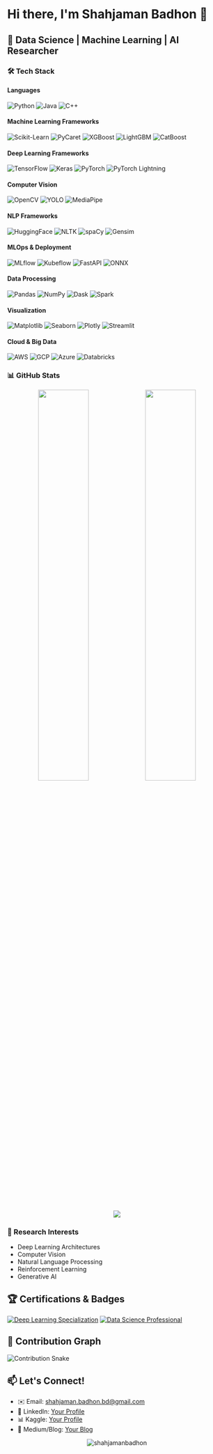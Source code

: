 # Hi there, I'm Shahjaman Badhon 👋

## 🌱 Data Science | Machine Learning | AI Researcher

### 🛠️ Tech Stack

#### Languages
![Python](https://img.shields.io/badge/-Python-3776AB?style=flat&logo=python&logoColor=white)
![Java](https://img.shields.io/badge/-Java-007396?style=flat&logo=java&logoColor=white)
![C++](https://img.shields.io/badge/-C++-00599C?style=flat&logo=c%2B%2B&logoColor=white)

#### Machine Learning Frameworks
![Scikit-Learn](https://img.shields.io/badge/-ScikitLearn-F7931E?style=flat&logo=scikit-learn&logoColor=white)
![PyCaret](https://img.shields.io/badge/-PyCaret-01B8AA?style=flat)
![XGBoost](https://img.shields.io/badge/-XGBoost-3776AB?style=flat)
![LightGBM](https://img.shields.io/badge/-LightGBM-7928CA?style=flat)
![CatBoost](https://img.shields.io/badge/-CatBoost-FF6D00?style=flat)

#### Deep Learning Frameworks
![TensorFlow](https://img.shields.io/badge/-TensorFlow-FF6F00?style=flat&logo=tensorflow&logoColor=white)
![Keras](https://img.shields.io/badge/-Keras-D00000?style=flat&logo=keras&logoColor=white)
![PyTorch](https://img.shields.io/badge/-PyTorch-EE4C2C?style=flat&logo=pytorch&logoColor=white)
![PyTorch Lightning](https://img.shields.io/badge/-PyTorch_Lightning-792EE5?style=flat)

#### Computer Vision
![OpenCV](https://img.shields.io/badge/-OpenCV-5C3EE8?style=flat&logo=opencv&logoColor=white)
![YOLO](https://img.shields.io/badge/-YOLO-00FFFF?style=flat)
![MediaPipe](https://img.shields.io/badge/-MediaPipe-4285F4?style=flat)

#### NLP Frameworks
![HuggingFace](https://img.shields.io/badge/-HuggingFace-FFD21E?style=flat&logo=huggingface&logoColor=black)
![NLTK](https://img.shields.io/badge/-NLTK-3776AB?style=flat)
![spaCy](https://img.shields.io/badge/-spaCy-09A3D5?style=flat&logo=spacy&logoColor=white)
![Gensim](https://img.shields.io/badge/-Gensim-3776AB?style=flat)

#### MLOps & Deployment
![MLflow](https://img.shields.io/badge/-MLflow-0194E2?style=flat)
![Kubeflow](https://img.shields.io/badge/-Kubeflow-326CE5?style=flat&logo=kubernetes&logoColor=white)
![FastAPI](https://img.shields.io/badge/-FastAPI-009688?style=flat&logo=fastapi&logoColor=white)
![ONNX](https://img.shields.io/badge/-ONNX-005CED?style=flat)

#### Data Processing
![Pandas](https://img.shields.io/badge/-Pandas-150458?style=flat&logo=pandas&logoColor=white)
![NumPy](https://img.shields.io/badge/-NumPy-013243?style=flat&logo=numpy&logoColor=white)
![Dask](https://img.shields.io/badge/-Dask-FF6700?style=flat)
![Spark](https://img.shields.io/badge/-Spark-E25A1C?style=flat&logo=apachespark&logoColor=white)

#### Visualization
![Matplotlib](https://img.shields.io/badge/-Matplotlib-11557C?style=flat)
![Seaborn](https://img.shields.io/badge/-Seaborn-3776AB?style=flat)
![Plotly](https://img.shields.io/badge/-Plotly-3F4F75?style=flat&logo=plotly&logoColor=white)
![Streamlit](https://img.shields.io/badge/-Streamlit-FF4B4B?style=flat)

#### Cloud & Big Data
![AWS](https://img.shields.io/badge/-AWS-232F3E?style=flat&logo=amazonaws&logoColor=white)
![GCP](https://img.shields.io/badge/-GCP-4285F4?style=flat&logo=googlecloud&logoColor=white)
![Azure](https://img.shields.io/badge/-Azure-0089D6?style=flat&logo=microsoftazure&logoColor=white)
![Databricks](https://img.shields.io/badge/-Databricks-FF3621?style=flat)

### 📊 GitHub Stats

<p align="center">
  <img width="48%" src="https://github-readme-stats.vercel.app/api?username=shahjamanbadhon&show_icons=true&theme=dark&hide_border=true" />
  <img width="48%" src="https://github-readme-streak-stats.herokuapp.com/?user=shahjamanbadhon&theme=dark&hide_border=true" />
</p>

<p align="center">
  <img src="https://github-readme-stats.vercel.app/api/top-langs/?username=shahjamanbadhon&theme=dark&layout=compact&hide_border=true" />
</p>

### 🔬 Research Interests
- Deep Learning Architectures
- Computer Vision
- Natural Language Processing
- Reinforcement Learning
- Generative AI

## 🏆 Certifications & Badges
[![Deep Learning Specialization](https://img.shields.io/badge/Coursera-Deep_Learning_Specialization-0056D2?style=flat)](https://www.coursera.org/specializations/deep-learning)
[![Data Science Professional](https://img.shields.io/badge/IBM-Data_Science_Professional-052FAD?style=flat)](https://www.coursera.org/professional-certificates/ibm-data-science)

## 🐍 Contribution Graph
![Contribution Snake](https://raw.githubusercontent.com/shahjamanbadhon/shahjamanbadhon/output/github-contribution-grid-snake.svg)

## 📫 Let's Connect!
- ✉️ Email: [shahjaman.badhon.bd@gmail.com](mailto:shahjaman.badhon.bd@gmail.com)
- 💼 LinkedIn: [Your Profile](https://linkedin.com/in/yourprofile)
- 📊 Kaggle: [Your Profile](https://kaggle.com/yourprofile)
- 📝 Medium/Blog: [Your Blog](https://medium.com/yourblog)

<p align="center">
  <img src="https://komarev.com/ghpvc/?username=shahjamanbadhon&label=Profile%20views&color=0e75b6&style=flat" alt="shahjamanbadhon" /> 
</p>
